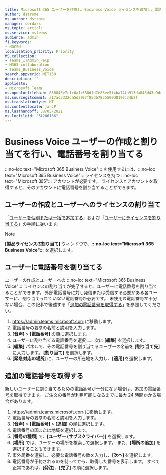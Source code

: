 ```yaml
---
title: Microsoft 365 ユーザーを作成し、Business Voice ライセンスを追加し、電話番号を割り当てる
author: dstrome
ms.author: dstrome
manager: serdars
ms.topic: article
ms.service: msteams
audience: admin
f1.keywords:
- NOCSH
localization_priority: Priority
MS.collection:
- Teams_ITAdmin_Help
- M365-collaboration
- Teams_Business_Voice
search.appverid: MET150
description: ''
appliesto:
- Microsoft Teams
ms.openlocfilehash: 838843e7c1c6a1c588dfd7e83ee5f4ba774a913da848d43e9dcd4a264e138af4
ms.sourcegitcommit: a17ad3332ca5d2997f85db7835500d8190c34b2f
ms.translationtype: HT
ms.contentlocale: ja-JP
ms.lasthandoff: 08/05/2021
ms.locfileid: "54286166"
---
```

# <a name="create-and-license-business-voice-users-and-assign-them-phone-numbers"></a>Business Voice ユーザーの作成と割り当てを行い、電話番号を割り当てる

:::no-loc text="Microsoft 365 Business Voice"::: を使用するには、:::no-loc text="Microsoft 365 Business Voice"::: ライセンスを持つ :::no-loc text="Microsoft 365"::: アカウントが必要です。 ライセンスとアカウントを取得すると、そのアカウントに電話番号を割り当てることができます。

## <a name="create-and-license-users"></a>ユーザーの作成とユーザーへのライセンスの割り当て

「[ユーザーを個別または一括で追加する](/microsoft-365/admin/add-users/add-users)」および「[ユーザーにライセンスを割り当てる](/microsoft-365/admin/manage/assign-licenses-to-users)」の手順に従います。

> [!NOTE]
> **[製品ライセンスの割り当て]** ウィンドウで、**:::no-loc text="Microsoft 365 Business Voice":::** を選択します。

## <a name="assign-phone-numbers-to-users"></a>ユーザーに電話番号を割り当てる

ユーザーの作成とユーザーへの :::no-loc text="Microsoft 365 Business Voice"::: ライセンスの割り当てが完了すると、ユーザーに電話番号を割り当てることができます。 外部電話番号に対し発信または受信する必要がある各ユーザーに、割り当てられていない電話番号が必要です。 未使用の電話番号が十分ない場合、この記事で後述する「[追加の電話番号を取得する](#get-more-phone-numbers)」を参照してください。

1. https://admin.teams.microsoft.com に移動します。
2. 電話番号の要求の名前と説明を入力します。
3. **[音声]**  >  **[電話番号]** の順に選択します。
4. ユーザーに割り当てる電話番号を選択し、次に **[編集]** を選択します。
5. **[編集]** パネルで、その電話番号を割り当てるユーザーの名前を **[割り当て先]** に入力します。 **[割り当て]** を選択します。
6. **[緊急対応の場所]** に、ユーザーの所在地を入力し、**[適用]** を選択します。

## <a name="get-more-phone-numbers"></a>追加の電話番号を取得する

新しいユーザーに割り当てるための電話番号が十分にない場合は、追加の電話番号を取得できます。 ご注文の番号が利用可能になるまでに最大 24 時間かかる場合があります。

1. https://admin.teams.microsoft.com に移動します。
2. 電話番号の要求の名前と説明を入力します。
3. **[音声]**  >  **[電話番号]**  >  **[追加]** の順に選択します。
4. 電話番号の国または地域を選択します。
5. **[番号の種類]** で、**[ユーザー (サブスクライバー)]** を選択します。
6. **[場所]** では、ユーザーの場所を検索して選択します。 また、**[場所の追加]** を選択することもできます。
7. 市外局番を選択し、必要な電話番号の数を入力し、**[次へ]** を選択します。
8. 電話番号が予約されるのを待ってから、取得した番号を表示します。 すべて正常であれば、**[発注]**、**[完了]** の順に選択します。